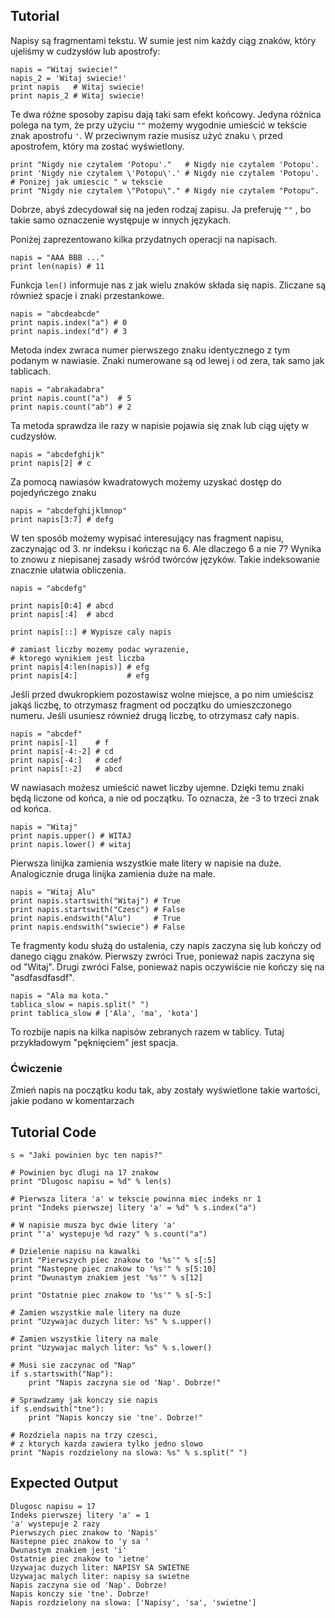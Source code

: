 Tutorial
--------

Napisy są fragmentami tekstu. W sumie jest nim każdy ciąg znaków, który ujeliśmy w cudzysłów lub apostrofy:

	napis = "Witaj swiecie!"
	napis_2 = 'Witaj swiecie!'
	print napis   # Witaj swiecie!
	print napis_2 # Witaj swiecie!

Te dwa różne sposoby zapisu dają taki sam efekt końcowy. Jedyna różnica polega na tym, że przy użyciu `""` możemy wygodnie umieścić w tekście znak apostrofu `'`. W przeciwnym razie musisz użyć znaku `\` przed apostrofem, który ma zostać wyświetlony.
	
	print "Nigdy nie czytalem 'Potopu'."   # Nigdy nie czytalem 'Potopu'.
	print 'Nigdy nie czytalem \'Potopu\'.' # Nigdy nie czytalem 'Potopu'.
	# Ponizej jak umiescic " w tekscie
	print "Nigdy nie czytalem \"Potopu\"." # Nigdy nie czytalem "Potopu".

Dobrze, abyś zdecydował się na jeden rodzaj zapisu. Ja preferuję `""` , bo takie samo oznaczenie występuje w innych językach.

Poniżej zaprezentowano kilka przydatnych operacji na napisach.
	
	napis = "AAA BBB ..."
	print len(napis) # 11

Funkcja `len()` informuje nas z jak wielu znaków składa się napis. Zliczane są również spacje i znaki przestankowe.

	napis = "abcdeabcde"
	print napis.index("a") # 0
	print napis.index("d") # 3

Metoda index zwraca numer pierwszego znaku identycznego z tym podanym w nawiasie. Znaki numerowane są od lewej i od zera, tak samo jak tablicach.

	napis = "abrakadabra"
	print napis.count("a")  # 5
	print napis.count("ab") # 2

Ta metoda sprawdza ile razy w napisie pojawia się znak lub ciąg ujęty w cudzysłów.
	
	napis = "abcdefghijk"
	print napis[2] # c
	
Za pomocą nawiasów kwadratowych możemy uzyskać dostęp do pojedyńczego znaku

	napis = "abcdefghijklmnop"
	print napis[3:7] # defg

W ten sposób możemy wypisać interesujący nas fragment napisu, zaczynając od 3. nr indeksu i kończąc na 6. Ale dlaczego 6 a nie 7? Wynika to znowu z niepisanej zasady wśród twórców języków. Takie indeksowanie znacznie ułatwia obliczenia.
	
	napis = "abcdefg"
	
	print napis[0:4] # abcd
	print napis[:4]  # abcd
	
	print napis[::] # Wypisze caly napis

	# zamiast liczby mozemy podac wyrazenie,
	# ktorego wynikiem jest liczba
	print napis[4:len(napis)] # efg
	print napis[4:]           # efg

Jeśli przed dwukropkiem pozostawisz wolne miejsce, a po nim umieścisz jakąś liczbę, to otrzymasz fragment od początku do umieszczonego numeru. Jeśli usuniesz również drugą liczbę, to otrzymasz cały napis.
	
	napis = "abcdef"
	print napis[-1]    # f
	print napis[-4:-2] # cd
	print napis[-4:]   # cdef
	print napis[:-2]   # abcd
	
W nawiasach możesz umieścić nawet liczby ujemne. Dzięki temu znaki będą liczone od końca, a nie od początku. To oznacza, że -3 to trzeci znak od końca.

	napis = "Witaj"
	print napis.upper() # WITAJ
	print napis.lower() # witaj

Pierwsza linijka zamienia wszystkie małe litery w napisie na duże. Analogicznie druga linijka zamienia duże na małe.
	
	napis = "Witaj Alu"
	print napis.startswith("Witaj") # True
	print napis.startswith("Czesc") # False
	print napis.endswith("Alu")     # True
	print napis.endswith("swiecie") # False

Te fragmenty kodu służą do ustalenia, czy napis zaczyna się lub kończy od danego ciągu znaków. Pierwszy zwróci True, ponieważ napis zaczyna się od "Witaj". Drugi zwróci False, ponieważ napis oczywiście nie kończy się na "asdfasdfasdf".

	napis = "Ala ma kota."
	tablica_slow = napis.split(" ")
	print tablica_slow # ['Ala', 'ma', 'kota']

To rozbije napis na kilka napisów zebranych razem w tablicy. Tutaj przykładowym "pęknięciem" jest spacja.

### Ćwiczenie

Zmień napis na początku kodu tak, aby zostały wyświetlone takie wartości, jakie podano w komentarzach

Tutorial Code
-------------

	s = "Jaki powinien byc ten napis?"
	
	# Powinien byc dlugi na 17 znakow
	print "Dlugosc napisu = %d" % len(s)
	
	# Pierwsza litera 'a' w tekscie powinna miec indeks nr 1
	print "Indeks pierwszej litery 'a' = %d" % s.index("a")
	
	# W napisie musza byc dwie litery 'a'
	print "'a' wystepuje %d razy" % s.count("a")
	
	# Dzielenie napisu na kawalki
	print "Pierwszych piec znakow to '%s'" % s[:5]
	print "Nastepne piec znakow to '%s'" % s[5:10]
	print "Dwunastym znakiem jest '%s'" % s[12]
	
	print "Ostatnie piec znakow to '%s'" % s[-5:]
	
	# Zamien wszystkie male litery na duze
	print "Uzywajac duzych liter: %s" % s.upper()

	# Zamien wszystkie litery na male
	print "Uzywajac malych liter: %s" % s.lower()
	
	# Musi sie zaczynac od "Nap"
	if s.startswith("Nap"):
	    print "Napis zaczyna sie od 'Nap'. Dobrze!"

	# Sprawdzamy jak konczy sie napis
	if s.endswith("tne"):
	    print "Napis konczy sie 'tne'. Dobrze!"
	
	# Rozdziela napis na trzy czesci, 
	# z ktorych kazda zawiera tylko jedno slowo
	print "Napis rozdzielony na slowa: %s" % s.split(" ")
	
Expected Output
---------------

	Dlugosc napisu = 17
	Indeks pierwszej litery 'a' = 1
	'a' wystepuje 2 razy
	Pierwszych piec znakow to 'Napis'
	Nastepne piec znakow to 'y sa '
	Dwunastym znakiem jest 'i'
	Ostatnie piec znakow to 'ietne'
	Uzywajac duzych liter: NAPISY SA SWIETNE
	Uzywajac malych liter: napisy sa swietne
	Napis zaczyna sie od 'Nap'. Dobrze!
	Napis konczy sie 'tne'. Dobrze!
	Napis rozdzielony na slowa: ['Napisy', 'sa', 'swietne']